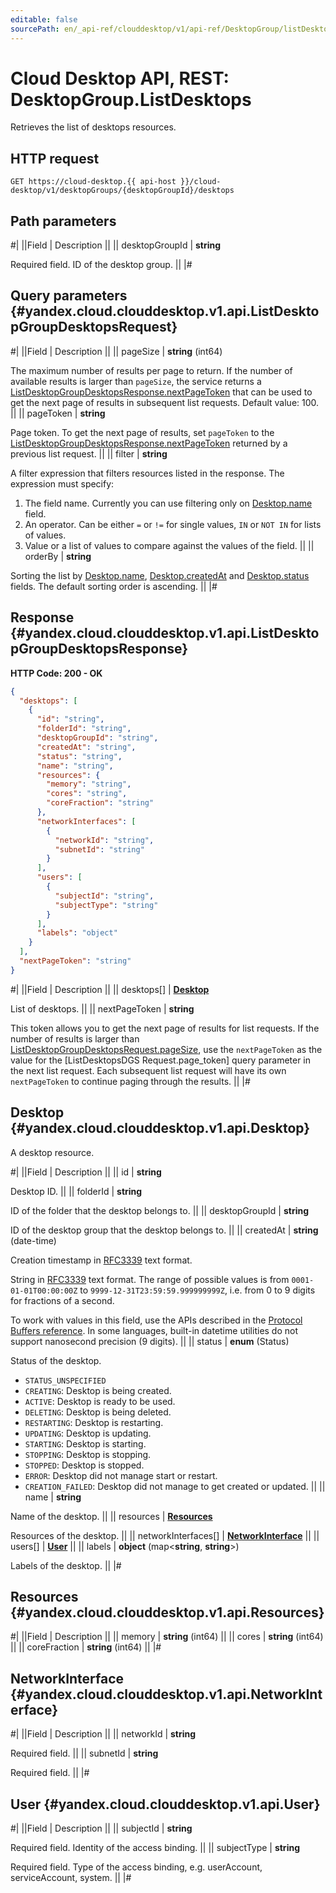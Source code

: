 ```yaml
---
editable: false
sourcePath: en/_api-ref/clouddesktop/v1/api-ref/DesktopGroup/listDesktops.md
---
```


# Cloud Desktop API, REST: DesktopGroup.ListDesktops

Retrieves the list of desktops resources.

## HTTP request

```
GET https://cloud-desktop.{{ api-host }}/cloud-desktop/v1/desktopGroups/{desktopGroupId}/desktops
```

## Path parameters

#|
||Field | Description ||
|| desktopGroupId | **string**

Required field. ID of the desktop group. ||
|#

## Query parameters {#yandex.cloud.clouddesktop.v1.api.ListDesktopGroupDesktopsRequest}

#|
||Field | Description ||
|| pageSize | **string** (int64)

The maximum number of results per page to return. If the number of available
results is larger than `pageSize`,
the service returns a [ListDesktopGroupDesktopsResponse.nextPageToken](#yandex.cloud.clouddesktop.v1.api.ListDesktopGroupDesktopsResponse)
that can be used to get the next page of results in subsequent list requests.
Default value: 100. ||
|| pageToken | **string**

Page token. To get the next page of results, set `pageToken` to the
[ListDesktopGroupDesktopsResponse.nextPageToken](#yandex.cloud.clouddesktop.v1.api.ListDesktopGroupDesktopsResponse) returned by a previous list request. ||
|| filter | **string**

A filter expression that filters resources listed in the response.
The expression must specify:
1. The field name. Currently you can use filtering only on [Desktop.name](#yandex.cloud.clouddesktop.v1.api.Desktop) field.
2. An operator. Can be either `=` or `!=` for single values, `IN` or `NOT IN` for lists of values.
3. Value or a list of values to compare against the values of the field. ||
|| orderBy | **string**

Sorting the list by [Desktop.name](#yandex.cloud.clouddesktop.v1.api.Desktop), [Desktop.createdAt](#yandex.cloud.clouddesktop.v1.api.Desktop) and [Desktop.status](#yandex.cloud.clouddesktop.v1.api.Desktop) fields.
The default sorting order is ascending. ||
|#

## Response {#yandex.cloud.clouddesktop.v1.api.ListDesktopGroupDesktopsResponse}

**HTTP Code: 200 - OK**

```json
{
  "desktops": [
    {
      "id": "string",
      "folderId": "string",
      "desktopGroupId": "string",
      "createdAt": "string",
      "status": "string",
      "name": "string",
      "resources": {
        "memory": "string",
        "cores": "string",
        "coreFraction": "string"
      },
      "networkInterfaces": [
        {
          "networkId": "string",
          "subnetId": "string"
        }
      ],
      "users": [
        {
          "subjectId": "string",
          "subjectType": "string"
        }
      ],
      "labels": "object"
    }
  ],
  "nextPageToken": "string"
}
```

#|
||Field | Description ||
|| desktops[] | **[Desktop](#yandex.cloud.clouddesktop.v1.api.Desktop)**

List of desktops. ||
|| nextPageToken | **string**

This token allows you to get the next page of results for list requests. If the number of results
is larger than [ListDesktopGroupDesktopsRequest.pageSize](#yandex.cloud.clouddesktop.v1.api.ListDesktopGroupDesktopsRequest), use
the `nextPageToken` as the value
for the [ListDesktopsDGS Request.page_token] query parameter
in the next list request. Each subsequent list request will have its own
`nextPageToken` to continue paging through the results. ||
|#

## Desktop {#yandex.cloud.clouddesktop.v1.api.Desktop}

A desktop resource.

#|
||Field | Description ||
|| id | **string**

Desktop ID. ||
|| folderId | **string**

ID of the folder that the desktop belongs to. ||
|| desktopGroupId | **string**

ID of the desktop group that the desktop belongs to. ||
|| createdAt | **string** (date-time)

Creation timestamp in [RFC3339](https://www.ietf.org/rfc/rfc3339.txt) text format.

String in [RFC3339](https://www.ietf.org/rfc/rfc3339.txt) text format. The range of possible values is from
`0001-01-01T00:00:00Z` to `9999-12-31T23:59:59.999999999Z`, i.e. from 0 to 9 digits for fractions of a second.

To work with values in this field, use the APIs described in the
[Protocol Buffers reference](https://developers.google.com/protocol-buffers/docs/reference/overview).
In some languages, built-in datetime utilities do not support nanosecond precision (9 digits). ||
|| status | **enum** (Status)

Status of the desktop.

- `STATUS_UNSPECIFIED`
- `CREATING`: Desktop is being created.
- `ACTIVE`: Desktop is ready to be used.
- `DELETING`: Desktop is being deleted.
- `RESTARTING`: Desktop is restarting.
- `UPDATING`: Desktop is updating.
- `STARTING`: Desktop is starting.
- `STOPPING`: Desktop is stopping.
- `STOPPED`: Desktop is stopped.
- `ERROR`: Desktop did not manage start or restart.
- `CREATION_FAILED`: Desktop did not manage to get created or updated. ||
|| name | **string**

Name of the desktop. ||
|| resources | **[Resources](#yandex.cloud.clouddesktop.v1.api.Resources)**

Resources of the desktop. ||
|| networkInterfaces[] | **[NetworkInterface](#yandex.cloud.clouddesktop.v1.api.NetworkInterface)** ||
|| users[] | **[User](#yandex.cloud.clouddesktop.v1.api.User)** ||
|| labels | **object** (map<**string**, **string**>)

Labels of the desktop. ||
|#

## Resources {#yandex.cloud.clouddesktop.v1.api.Resources}

#|
||Field | Description ||
|| memory | **string** (int64) ||
|| cores | **string** (int64) ||
|| coreFraction | **string** (int64) ||
|#

## NetworkInterface {#yandex.cloud.clouddesktop.v1.api.NetworkInterface}

#|
||Field | Description ||
|| networkId | **string**

Required field.  ||
|| subnetId | **string**

Required field.  ||
|#

## User {#yandex.cloud.clouddesktop.v1.api.User}

#|
||Field | Description ||
|| subjectId | **string**

Required field. Identity of the access binding. ||
|| subjectType | **string**

Required field. Type of the access binding, e.g. userAccount, serviceAccount, system. ||
|#